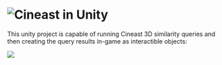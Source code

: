 # ![Cineast](https://github.com/vitrivr/cineast) in Unity

This unity project is capable of running Cineast 3D similarity queries and then creating the query results in-game as interactible objects:

![](https://i.imgur.com/fWuM2PU.png)
